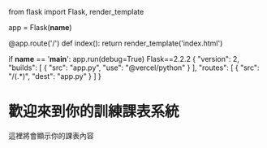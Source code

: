 from flask import Flask, render_template

app = Flask(__name__)

@app.route('/')
def index():
    return render_template('index.html')

if __name__ == '__main__':
    app.run(debug=True)
    Flask==2.2.2
    {
  "version": 2,
  "builds": [
    { "src": "app.py", "use": "@vercel/python" }
  ],
  "routes": [
    { "src": "/(.*)", "dest": "app.py" }
  ]
}
<!DOCTYPE html>
<html lang="zh-TW">
<head>
    <meta charset="UTF-8">
    <meta name="viewport" content="width=device-width, initial-scale=1.0">
    <title>訓練課表</title>
</head>
<body>
    <h1>歡迎來到你的訓練課表系統</h1>
    <p>這裡將會顯示你的課表內容</p>
</body>
</html>
